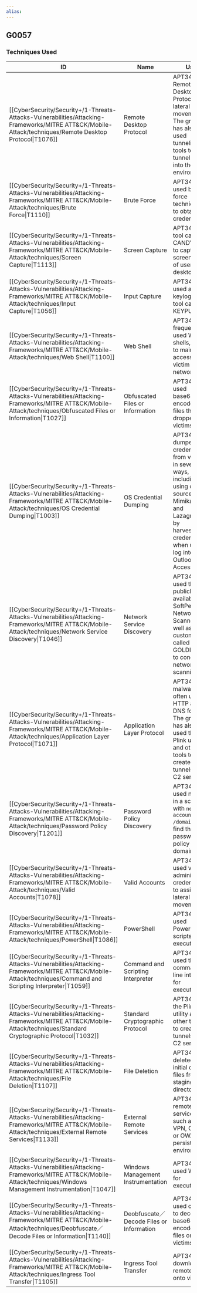 ```yaml
---
alias: 
---
```


## G0057




### Techniques Used

| ID | Name | Use |
| --- | --- | --- |
| [[CyberSecurity/Security+/1-Threats-Attacks-Vulnerabilities/Attacking-Frameworks/MITRE ATT&CK/Mobile-Attack/techniques/Remote Desktop Protocol\|T1076]] | Remote Desktop Protocol | APT34 uses Remote Desktop Protocol for lateral movement. The group has also used tunneling tools to tunnel RDP into the environment. |
| [[CyberSecurity/Security+/1-Threats-Attacks-Vulnerabilities/Attacking-Frameworks/MITRE ATT&CK/Mobile-Attack/techniques/Brute Force\|T1110]] | Brute Force | APT34 has used brute force techniques to obtain credentials. |
| [[CyberSecurity/Security+/1-Threats-Attacks-Vulnerabilities/Attacking-Frameworks/MITRE ATT&CK/Mobile-Attack/techniques/Screen Capture\|T1113]] | Screen Capture | APT34 has a tool called CANDYKING to capture a screenshot of user's desktop. |
| [[CyberSecurity/Security+/1-Threats-Attacks-Vulnerabilities/Attacking-Frameworks/MITRE ATT&CK/Mobile-Attack/techniques/Input Capture\|T1056]] | Input Capture | APT34 has used a keylogging tool called KEYPUNCH. |
| [[CyberSecurity/Security+/1-Threats-Attacks-Vulnerabilities/Attacking-Frameworks/MITRE ATT&CK/Mobile-Attack/techniques/Web Shell\|T1100]] | Web Shell | APT34 has frequently used Web shells, often to maintain access to a victim network. |
| [[CyberSecurity/Security+/1-Threats-Attacks-Vulnerabilities/Attacking-Frameworks/MITRE ATT&CK/Mobile-Attack/techniques/Obfuscated Files or Information\|T1027]] | Obfuscated Files or Information | APT34 has used base64-encoded files that are dropped to victims. |
| [[CyberSecurity/Security+/1-Threats-Attacks-Vulnerabilities/Attacking-Frameworks/MITRE ATT&CK/Mobile-Attack/techniques/OS Credential Dumping\|T1003]] | OS Credential Dumping | APT34 has dumped credentials from victims in several ways, including by using open source tools Mimikatz and Lazagne, or by harvesting credentials when users log into Outlook Web Access. |
| [[CyberSecurity/Security+/1-Threats-Attacks-Vulnerabilities/Attacking-Frameworks/MITRE ATT&CK/Mobile-Attack/techniques/Network Service Discovery\|T1046]] | Network Service Discovery | APT34 has used the publicly available tool SoftPerfect Network Scanner as well as a custom tool called GOLDIRONY to conduct network scanning. |
| [[CyberSecurity/Security+/1-Threats-Attacks-Vulnerabilities/Attacking-Frameworks/MITRE ATT&CK/Mobile-Attack/techniques/Application Layer Protocol\|T1071]] | Application Layer Protocol | APT34 malware often uses HTTP and DNS for C2. The group has also used the Plink utility and other tools to create tunnels to C2 servers. |
| [[CyberSecurity/Security+/1-Threats-Attacks-Vulnerabilities/Attacking-Frameworks/MITRE ATT&CK/Mobile-Attack/techniques/Password Policy Discovery\|T1201]] | Password Policy Discovery | APT34 has used net.exe in a script with <code>net accounts /domain</code> to find the password policy of a domain. |
| [[CyberSecurity/Security+/1-Threats-Attacks-Vulnerabilities/Attacking-Frameworks/MITRE ATT&CK/Mobile-Attack/techniques/Valid Accounts\|T1078]] | Valid Accounts | APT34 has used valid administrator credentials to assist in lateral movement. |
| [[CyberSecurity/Security+/1-Threats-Attacks-Vulnerabilities/Attacking-Frameworks/MITRE ATT&CK/Mobile-Attack/techniques/PowerShell\|T1086]] | PowerShell | APT34 has used PowerShell scripts for execution. |
| [[CyberSecurity/Security+/1-Threats-Attacks-Vulnerabilities/Attacking-Frameworks/MITRE ATT&CK/Mobile-Attack/techniques/Command and Scripting Interpreter\|T1059]] | Command and Scripting Interpreter | APT34 has used the command-line interface for execution. |
| [[CyberSecurity/Security+/1-Threats-Attacks-Vulnerabilities/Attacking-Frameworks/MITRE ATT&CK/Mobile-Attack/techniques/Standard Cryptographic Protocol\|T1032]] | Standard Cryptographic Protocol | APT34 used the Plink utility and other tools to create tunnels to C2 servers. |
| [[CyberSecurity/Security+/1-Threats-Attacks-Vulnerabilities/Attacking-Frameworks/MITRE ATT&CK/Mobile-Attack/techniques/File Deletion\|T1107]] | File Deletion | APT34 has deleted initial drop files from the staging directory. |
| [[CyberSecurity/Security+/1-Threats-Attacks-Vulnerabilities/Attacking-Frameworks/MITRE ATT&CK/Mobile-Attack/techniques/External Remote Services\|T1133]] | External Remote Services | APT34 uses remote services such as VPN, Citrix, or OWA to persist in an environment. |
| [[CyberSecurity/Security+/1-Threats-Attacks-Vulnerabilities/Attacking-Frameworks/MITRE ATT&CK/Mobile-Attack/techniques/Windows Management Instrumentation\|T1047]] | Windows Management Instrumentation | APT34 has used WMI for execution. |
| [[CyberSecurity/Security+/1-Threats-Attacks-Vulnerabilities/Attacking-Frameworks/MITRE ATT&CK/Mobile-Attack/techniques/Deobfuscate／Decode Files or Information\|T1140]] | Deobfuscate／Decode Files or Information | APT34 has used certutil to decode base64-encoded files on victims. |
| [[CyberSecurity/Security+/1-Threats-Attacks-Vulnerabilities/Attacking-Frameworks/MITRE ATT&CK/Mobile-Attack/techniques/Ingress Tool Transfer\|T1105]] | Ingress Tool Transfer | APT34 can download remote files onto victims. |
